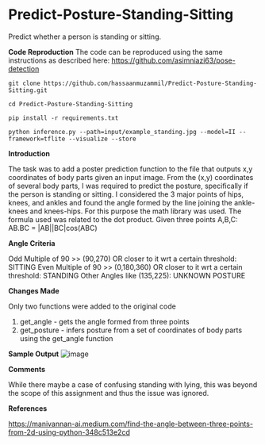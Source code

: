 # Predict-Posture-Standing-Sitting
Predict whether a person is standing or sitting.

**Code Reproduction**
The code can be reproduced using the same instructions as described here: https://github.com/asimniazi63/pose-detection

```
git clone https://github.com/hassaanmuzammil/Predict-Posture-Standing-Sitting.git
```
```
cd Predict-Posture-Standing-Sitting
```
```
pip install -r requirements.txt
```
```
python inference.py --path=input/example_standing.jpg --model=II --framework=tflite --visualize --store
```

**Introduction**

The task was to add a poster prediction function to the file that outputs x,y coordinates of body parts given an input image.
From the (x,y) coordinates of several body parts, I was required to predict the posture, specifically if the person is standing or sitting.
I considered the 3 major points of hips, knees, and ankles and found the angle formed by the line joining the ankle-knees and knees-hips. 
For this purpose the math library was used. The formula used was related to the dot product. Given three points A,B,C: AB.BC = |AB||BC|cos(ABC)

**Angle Criteria**

Odd Multiple of 90 >> (90,270) OR closer to it wrt a certain threshold: SITTING
Even Multiple of 90 >> (0,180,360) OR closer to it wrt a certain threshold: STANDING
Other Angles like (135,225): UNKNOWN POSTURE

**Changes Made**

Only two functions were added to the original code
1) get_angle - gets the angle formed from three points
2) get_posture - infers posture from a set of coordinates of body parts using the get_angle function

**Sample Output**
![image](https://user-images.githubusercontent.com/52124348/125157839-9fee6480-e186-11eb-8fb0-2fb8911be9dd.png)

**Comments**

While there maybe a case of confusing standing with lying, this was beyond the scope of this assignment and thus the issue was ignored. 

**References**

https://manivannan-ai.medium.com/find-the-angle-between-three-points-from-2d-using-python-348c513e2cd
